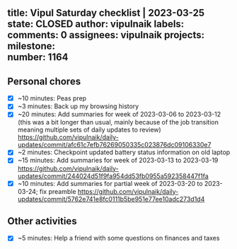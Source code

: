 title:	Vipul Saturday checklist | 2023-03-25
state:	CLOSED
author:	vipulnaik
labels:	
comments:	0
assignees:	vipulnaik
projects:	
milestone:	
number:	1164
--
## Personal chores

- [x] ~10 minutes: Peas prep
- [x] ~3 minutes: Back up my browsing history
- [x] ~20 minutes: Add summaries for week of 2023-03-06 to 2023-03-12 (this was a bit longer than usual, mainly because of the job transition meaning multiple sets of daily updates to review) https://github.com/vipulnaik/daily-updates/commit/afc61c7efb76269050335c023876dc09106330e7
- [x] ~2 minutes: Checkpoint updated battery status information on old laptop
- [x] ~15 minutes: Add summaries for week of 2023-03-13 to 2023-03-19 https://github.com/vipulnaik/daily-updates/commit/244024d51f9fa954dd53fb0955a592358447f1fa
- [x] ~10 minutes: Add summaries for partial week of 2023-03-20  to 2023-03-24; fix preamble https://github.com/vipulnaik/daily-updates/commit/5762e741e8fc0111b5be951e77ee10adc273d1d4  

## Other activities

- [x] ~5 minutes: Help a friend with some questions on finances and taxes

